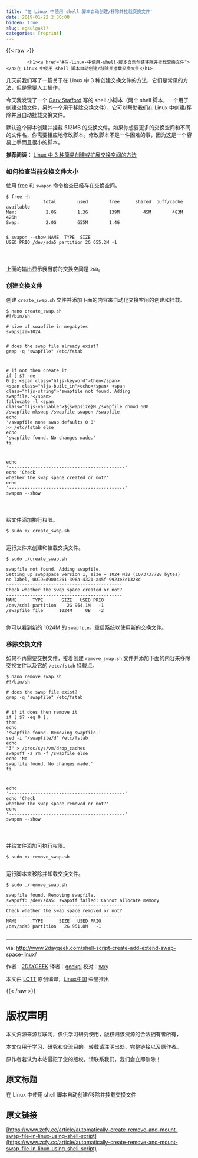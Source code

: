 ```yaml
---
title: '在 Linux 中使用 shell 脚本自动创建/移除并挂载交换文件' 
date: 2019-01-22 2:30:08
hidden: true
slug: egaulgakl7
categories: [reprint]
---
```


{{< raw >}}

            <h1><a href="#在-linux-中使用-shell-脚本自动创建移除并挂载交换文件"></a>在 Linux 中使用 shell 脚本自动创建/移除并挂载交换文件</h1>
<p>几天前我们写了一篇关于在 Linux 中 3 种创建交换文件的方法，它们是常见的方法，但是需要人工操作。</p>
<p>今天我发现了一个 <a href="https://programmaticponderings.com/2013/12/19/scripting-linux-swap-space/">Gary Stafford</a> 写的 shell 小脚本（两个 shell 脚本，一个用于创建交换文件，另外一个用于移除交换文件），它可以帮助我们在 Linux 中创建/移除并且自动挂载交换文件。</p>
<p>默认这个脚本创建并挂载 512MB 的交换文件。如果你想要更多的交换空间和不同的文件名，你需要相应地修改脚本。修改脚本不是一件困难的事，因为这是一个容易上手而且很小的脚本。</p>
<p><strong>推荐阅读：</strong> <a href="http://www.2daygeek.com/add-extend-increase-swap-space-memory-file-partition-linux/">Linux 中 3 种简易创建或扩展交换空间的方法</a></p>
<h3><a href="#如何检查当前交换文件大小"></a>如何检查当前交换文件大小</h3>
<p>使用 <a href="http://www.2daygeek.com/free-command-to-check-memory-usage-statistics-in-linux/">free</a> 和 <code>swapon</code> 命令检查已经存在交换空间。</p>
<pre><code class="hljs routeros">$ free -h
              total        used        free      shared  buff/cache   available
Mem:           2.0G        1.3G        139M         45M        483M        426M
Swap:          2.0G        655M        1.4G

$ swapon --show
NAME     <span class="hljs-built_in"> TYPE </span>     SIZE   USED PRIO
/dev/sda5 partition   2G 655.2M   -1

</code></pre><p>上面的输出显示我当前的交换空间是 <code>2GB</code>。</p>
<h3><a href="#创建交换文件"></a>创建交换文件</h3>
<p>创建 <code>create_swap.sh</code> 文件并添加下面的内容来自动化交换空间的创建和挂载。</p>
<pre><code class="hljs bash">$ nano create_swap.sh
<span class="hljs-meta">#!/bin/sh
</span>
<span class="hljs-comment"># size of swapfile in megabytes</span>
swapsize=1024

<span class="hljs-comment"># does the swap file already exist?</span>
grep -q <span class="hljs-string">"swapfile"</span> /etc/fstab

<span class="hljs-comment"># if not then create it</span>
<span class="hljs-keyword">if</span> [ $? -ne 0 ]; <span class="hljs-keyword">then</span>
    <span class="hljs-built_in">echo</span> <span class="hljs-string">'swapfile not found. Adding swapfile.'</span>
    fallocate -l <span class="hljs-variable">${swapsize}</span>M /swapfile
    chmod 600 /swapfile
    mkswap /swapfile
    swapon /swapfile
    <span class="hljs-built_in">echo</span> <span class="hljs-string">'/swapfile none swap defaults 0 0'</span> &gt;&gt; /etc/fstab
<span class="hljs-keyword">else</span>
    <span class="hljs-built_in">echo</span> <span class="hljs-string">'swapfile found. No changes made.'</span>
<span class="hljs-keyword">fi</span>

<span class="hljs-built_in">echo</span> <span class="hljs-string">'--------------------------------------------'</span>
<span class="hljs-built_in">echo</span> <span class="hljs-string">'Check whether the swap space created or not?'</span>
<span class="hljs-built_in">echo</span> <span class="hljs-string">'--------------------------------------------'</span>
swapon --show

</code></pre><p>给文件添加执行权限。</p>
<pre><code class="hljs shell"><span class="hljs-meta">$</span><span class="bash"> sudo +x create_swap.sh</span>

</code></pre><p>运行文件来创建和挂载交换文件。</p>
<pre><code class="hljs asciidoc">$ sudo ./create<span class="hljs-emphasis">_swap.sh

</span>swapfile not found. Adding swapfile.
Setting up swapspace version 1, size = 1024 MiB (1073737728 bytes)
<span class="hljs-section">no label, UUID=d9004261-396a-4321-a45f-9923e3e1328c
--------------------------------------------</span>
<span class="hljs-section">Check whether the swap space created or not?
--------------------------------------------</span>
NAME      TYPE       SIZE   USED PRIO
/dev/sda5 partition    2G 954.1M   -1
/swapfile file      1024M     0B   -2

</code></pre><p>你可以看到新的 1024M 的 <code>swapfile</code>。重启系统以使用新的交换文件。</p>
<h3><a href="#移除交换文件"></a>移除交换文件</h3>
<p>如果不再需要交换文件，接着创建 <code>remove_swap.sh</code> 文件并添加下面的内容来移除交换文件以及它的 <code>/etc/fstab</code> 挂载点。</p>
<pre><code class="hljs bash">$ nano remove_swap.sh
<span class="hljs-meta">#!/bin/sh
</span>
<span class="hljs-comment"># does the swap file exist?</span>
grep -q <span class="hljs-string">"swapfile"</span> /etc/fstab

<span class="hljs-comment"># if it does then remove it</span>
<span class="hljs-keyword">if</span> [ $? -eq 0 ]; <span class="hljs-keyword">then</span>
    <span class="hljs-built_in">echo</span> <span class="hljs-string">'swapfile found. Removing swapfile.'</span>
    sed -i <span class="hljs-string">'/swapfile/d'</span> /etc/fstab
    <span class="hljs-built_in">echo</span> <span class="hljs-string">"3"</span> &gt; /proc/sys/vm/drop_caches
    swapoff -a
    rm -f /swapfile
<span class="hljs-keyword">else</span>
    <span class="hljs-built_in">echo</span> <span class="hljs-string">'No swapfile found. No changes made.'</span>
<span class="hljs-keyword">fi</span>

<span class="hljs-built_in">echo</span> <span class="hljs-string">'--------------------------------------------'</span>
<span class="hljs-built_in">echo</span> <span class="hljs-string">'Check whether the swap space removed or not?'</span>
<span class="hljs-built_in">echo</span> <span class="hljs-string">'--------------------------------------------'</span>
swapon --show

</code></pre><p>并给文件添加可执行权限。</p>
<pre><code class="hljs shell"><span class="hljs-meta">$</span><span class="bash"> sudo +x remove_swap.sh</span>

</code></pre><p>运行脚本来移除并卸载交换文件。</p>
<pre><code class="hljs asciidoc">$ sudo ./remove<span class="hljs-emphasis">_swap.sh

</span>swapfile found. Removing swapfile.
<span class="hljs-section">swapoff: /dev/sda5: swapoff failed: Cannot allocate memory
--------------------------------------------</span>
<span class="hljs-section">Check whether the swap space removed or not?
--------------------------------------------</span>
NAME      TYPE      SIZE   USED PRIO
/dev/sda5 partition   2G 951.8M   -1

</code></pre><hr>
<p>via: <a href="http://www.2daygeek.com/shell-script-create-add-extend-swap-space-linux/">http://www.2daygeek.com/shell-script-create-add-extend-swap-space-linux/</a></p>
<p>作者：<a href="http://www.2daygeek.com/author/2daygeek/">2DAYGEEK</a> 译者：<a href="https://github.com/geekpi">geekpi</a> 校对：<a href="https://github.com/wxy">wxy</a></p>
<p>本文由 <a href="https://github.com/LCTT/TranslateProject">LCTT</a> 原创编译，<a href="https://linux.cn/">Linux中国</a> 荣誉推出</p>

          
{{< /raw >}}

# 版权声明
本文资源来源互联网，仅供学习研究使用，版权归该资源的合法拥有者所有，

本文仅用于学习、研究和交流目的。转载请注明出处、完整链接以及原作者。

原作者若认为本站侵犯了您的版权，请联系我们，我们会立即删除！

## 原文标题
在 Linux 中使用 shell 脚本自动创建/移除并挂载交换文件

## 原文链接
[https://www.zcfy.cc/article/automatically-create-remove-and-mount-swap-file-in-linux-using-shell-script](https://www.zcfy.cc/article/automatically-create-remove-and-mount-swap-file-in-linux-using-shell-script)

